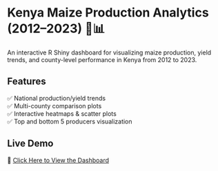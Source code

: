 # Kenya Maize Production Analytics (2012–2023) 🌽📊

An interactive R Shiny dashboard for visualizing maize production, yield trends, and county-level performance in Kenya from 2012 to 2023.

## Features
✅ National production/yield trends  
✅ Multi-county comparison plots  
✅ Interactive heatmaps & scatter plots  
✅ Top and bottom 5 producers visualization  

## Live Demo
🔗 [Click Here to View the Dashboard](https://gody-wambete.shinyapps.io/kenya-maize-dashboard/)
